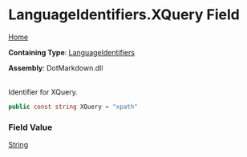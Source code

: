 # LanguageIdentifiers\.XQuery Field

[Home](../../../README.md)

**Containing Type**: [LanguageIdentifiers](../README.md)

**Assembly**: DotMarkdown\.dll

\
Identifier for XQuery\.

```csharp
public const string XQuery = "xpath"
```

### Field Value

[String](https://docs.microsoft.com/en-us/dotnet/api/system.string)

